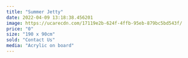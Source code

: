 ```yaml
---
title: "Summer Jetty"
date: 2022-04-09 13:18:38.456201
image: https://ucarecdn.com/17119e2b-624f-4ffb-95eb-879bc5bd543f/
price: "0"
size: "190 x 90cm"
sold: "Contact Us"
media: "Acrylic on board"
---
```


